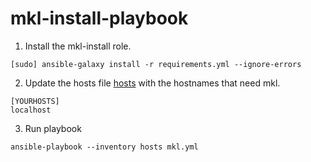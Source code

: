 # mkl-install-playbook

1. Install the mkl-install role.

```
[sudo] ansible-galaxy install -r requirements.yml --ignore-errors
```

2. Update the hosts file [hosts](hosts) with the hostnames that need mkl.
```
[YOURHOSTS]
localhost
```

3. Run playbook
```
ansible-playbook --inventory hosts mkl.yml
```
